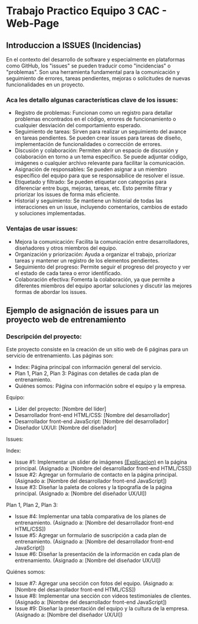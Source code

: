 # Trabajo Practico Equipo 3 CAC - Web-Page

## Introduccion a ISSUES (Incidencias)

En el contexto del desarrollo de software y especialmente en plataformas como GitHub, los "issues" se pueden traducir como "incidencias" o "problemas". Son una herramienta fundamental para la comunicación y seguimiento de errores, tareas pendientes, mejoras o solicitudes de nuevas funcionalidades en un proyecto.

### Aca les detallo algunas características clave de los issues:

+ Registro de problemas: Funcionan como un registro para detallar problemas encontrados en el código, errores de funcionamiento o cualquier desviación del comportamiento esperado.
+ Seguimiento de tareas: Sirven para realizar un seguimiento del avance en tareas pendientes. Se pueden crear issues para tareas de diseño, implementación de funcionalidades o corrección de errores.
+ Discusión y colaboración: Permiten abrir un espacio de discusión y colaboración en torno a un tema específico. Se puede adjuntar código, imágenes o cualquier archivo relevante para facilitar la comunicación.
+ Asignación de responsables: Se pueden asignar a un miembro específico del equipo para que se responsabilice de resolver el issue.
+ Etiquetado y filtrado: Se pueden etiquetar con categorías para diferenciar entre bugs, mejoras, tareas, etc. Esto permite filtrar y priorizar los issues de forma más eficiente.
+ Historial y seguimiento: Se mantiene un historial de todas las interacciones en un issue, incluyendo comentarios, cambios de estado y soluciones implementadas.

### Ventajas de usar issues:

+ Mejora la comunicación: Facilita la comunicación entre desarrolladores, diseñadores y otros miembros del equipo.
+ Organización y priorización: Ayuda a organizar el trabajo, priorizar tareas y mantener un registro de los elementos pendientes.
+ Seguimiento del progreso: Permite seguir el progreso del proyecto y ver el estado de cada tarea o error identificado.
+ Colaboración efectiva: Fomenta la colaboración, ya que permite a diferentes miembros del equipo aportar soluciones y discutir las mejores formas de abordar los issues.

## Ejemplo de asignación de issues para un proyecto web de entrenamiento

### Descripción del proyecto:

Este proyecto consiste en la creación de un sitio web de 6 páginas para un servicio de entrenamiento. Las páginas son:

* Index: Página principal con información general del servicio.
* Plan 1, Plan 2, Plan 3: Páginas con detalles de cada plan de entrenamiento.
* Quiénes somos: Página con información sobre el equipo y la empresa.

Equipo:

* Líder del proyecto: [Nombre del líder]
* Desarrollador front-end HTML/CSS: [Nombre del desarrollador]
* Desarrollador front-end JavaScript: [Nombre del desarrollador]
* Diseñador UX/UI: [Nombre del diseñador]

Issues:

Index:

* Issue #1: Implementar un slider de imágenes [(Explicacion)](https://soyrafaramos.com/que-es-un-slider/) en la página principal. (Asignado a: [Nombre del desarrollador front-end HTML/CSS])
* Issue #2: Agregar un formulario de contacto en la página principal. (Asignado a: [Nombre del desarrollador front-end JavaScript])
* Issue #3: Diseñar la paleta de colores y la tipografía de la página principal. (Asignado a: [Nombre del diseñador UX/UI])

Plan 1, Plan 2, Plan 3:

* Issue #4: Implementar una tabla comparativa de los planes de entrenamiento. (Asignado a: [Nombre del desarrollador front-end HTML/CSS])
* Issue #5: Agregar un formulario de suscripción a cada plan de entrenamiento. (Asignado a: [Nombre del desarrollador front-end JavaScript])
* Issue #6: Diseñar la presentación de la información en cada plan de entrenamiento. (Asignado a: [Nombre del diseñador UX/UI])

Quiénes somos:

* Issue #7: Agregar una sección con fotos del equipo. (Asignado a: [Nombre del desarrollador front-end HTML/CSS])
* Issue #8: Implementar una sección con videos testimoniales de clientes. (Asignado a: [Nombre del desarrollador front-end JavaScript])
* Issue #9: Diseñar la presentación del equipo y la cultura de la empresa. (Asignado a: [Nombre del diseñador UX/UI])
